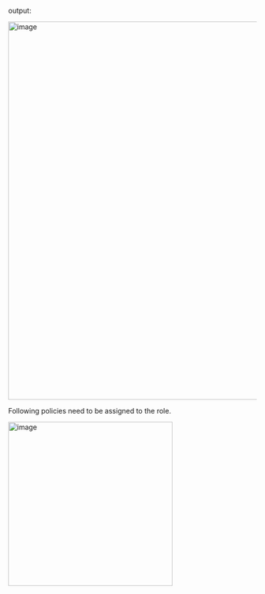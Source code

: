 output:

<img width="768" alt="image" src="https://github.com/girishkumar2981/AWS_Cost_Management/assets/61040201/396924d5-db09-4b46-b5b4-71d35ea915a5">

Following policies need to be assigned to the role.

<img width="333" alt="image" src="https://github.com/girishkumar2981/AWS_Cost_Management/assets/61040201/6ac6e81f-cc9b-4774-9998-f0a3054b69d2">

